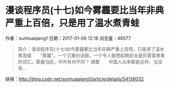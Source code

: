 # 漫谈程序员(十七)如今雾霾要比当年非典严重上百倍，只是用了温水煮青蛙
作者：sunhuaqiang1
日期：2017-01-06 12:18
浏览量：46577
> 简介：漫谈程序员(十七)如今雾霾要比当年非典严重上百倍，只是用了温水煮青蛙  “雾霾”，一个沉重的话题，一个令人联想起眼前全是灰蒙蒙景象的词汇。雾霾当前，中外有何不同？ 
摘要  中国人从来都是这样，当没有...

 链接：http://blog.csdn.net/sunhuaqiang1/article/details/54136032
